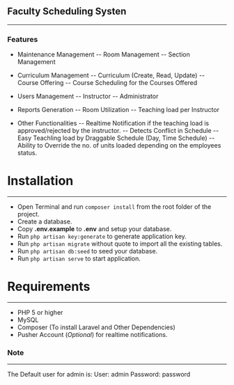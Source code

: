 ## Faculty Scheduling Systen

---

### Features

-   Maintenance Management
    -- Room Management
    -- Section Management

-   Curriculum Management
    -- Curriculum (Create, Read, Update)
    -- Course Offering
    -- Course Scheduling for the Courses Offered

-   Users Management
    -- Instructor
    -- Administrator

-   Reports Generation
    -- Room Utilization
    -- Teaching load per Instructor
-   Other Functionalities
    -- Realtime Notification if the teaching load is approved/rejected by the instructor.
    -- Detects Conflict in Schedule
    -- Easy Teachling load by Draggable Schedule (Day, Time Schedule)
    -- Ability to Override the no. of units loaded depending on the employees status.

# Installation

---

-   Open Terminal and run `composer install` from the root folder of the project.
-   Create a database.
-   Copy **.env.example** to **.env** and setup your database.
-   Run `php artisan key:generate` to generate application key.
-   Run `php artisan migrate` without quote to import all the existing tables.
-   Run `php artisan db:seed` to seed your database.
-   Run `php artisan serve` to start application.

# Requirements

---

-   PHP 5 or higher
-   MySQL
-   Composer (To install Laravel and Other Dependencies)
-   Pusher Account (_Optional_) for realtime notifications.

### Note

---

The Default user for admin is:
User: admin
Password: password
